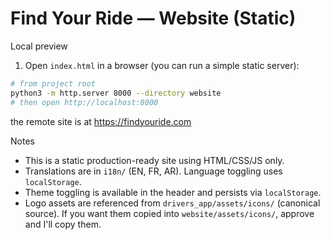 # Find Your Ride — Website (Static)

Local preview

1. Open `index.html` in a browser (you can run a simple static server):

```bash
# from project root
python3 -m http.server 8000 --directory website
# then open http://localhost:8000
```

the remote site is at https://findyouride.com

Notes
- This is a static production-ready site using HTML/CSS/JS only.
- Translations are in `i18n/` (EN, FR, AR). Language toggling uses `localStorage`.
- Theme toggling is available in the header and persists via `localStorage`.
- Logo assets are referenced from `drivers_app/assets/icons/` (canonical source). If you want them copied into `website/assets/icons/`, approve and I'll copy them.
